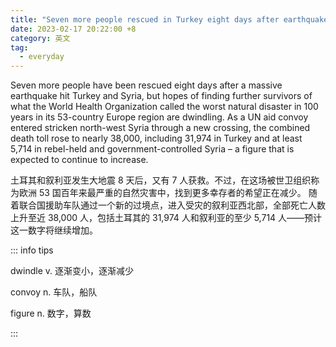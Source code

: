```yaml
---
title: "Seven more people rescued in Turkey eight days after earthquake"
date: 2023-02-17 20:22:00 +8
category: 英文
tag:
  - everyday
---
```


Seven more people have been rescued eight days after a massive earthquake hit Turkey and Syria, but hopes of finding further survivors of what the World Health Organization called the worst natural disaster in 100 years in its 53-country Europe region are dwindling. As a UN aid convoy entered stricken north-west Syria through a new crossing, the combined death toll rose to nearly 38,000, including 31,974 in Turkey and at least 5,714 in rebel-held and government-controlled Syria – a figure that is expected to continue to increase.

土耳其和叙利亚发生大地震 8 天后，又有 7 人获救。不过，在这场被世卫组织称为欧洲 53 国百年来最严重的自然灾害中，找到更多幸存者的希望正在减少。 随着联合国援助车队通过一个新的过境点，进入受灾的叙利亚西北部，全部死亡人数上升至近 38,000 人，包括土耳其的 31,974 人和叙利亚的至少 5,714 人——预计这一数字将继续增加。

::: info tips

dwindle v. 逐渐变小，逐渐减少

convoy n. 车队，船队

figure n. 数字，算数

:::
